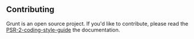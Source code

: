 Contributing
------------

Grunt is an open source project. If you'd like to contribute,
please read the [PSR-2-coding-style-guide][1] the documentation.

[1]: https://github.com/php-fig/fig-standards/blob/master/accepted/PSR-2-coding-style-guide.md